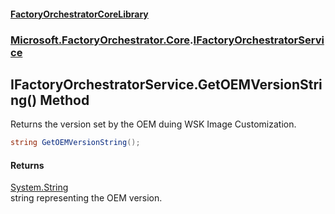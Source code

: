 #### [FactoryOrchestratorCoreLibrary](./FactoryOrchestratorCoreLibrary.md 'FactoryOrchestratorCoreLibrary')
### [Microsoft.FactoryOrchestrator.Core](./Microsoft-FactoryOrchestrator-Core.md 'Microsoft.FactoryOrchestrator.Core').[IFactoryOrchestratorService](./Microsoft-FactoryOrchestrator-Core-IFactoryOrchestratorService.md 'Microsoft.FactoryOrchestrator.Core.IFactoryOrchestratorService')
## IFactoryOrchestratorService.GetOEMVersionString() Method
Returns the version set by the OEM duing WSK Image Customization.  
```csharp
string GetOEMVersionString();
```
#### Returns
[System.String](https://docs.microsoft.com/en-us/dotnet/api/System.String 'System.String')  
string representing the OEM version.  
